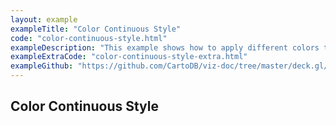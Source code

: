 ```yaml
---
layout: example
exampleTitle: "Color Continuous Style"
code: "color-continuous-style.html"
exampleDescription: "This example shows how to apply different colors to point features depending on attribute values."
exampleExtraCode: "color-continuous-style-extra.html"
exampleGithub: "https://github.com/CartoDB/viz-doc/tree/master/deck.gl/examples/scripting/styling/color-continuous-style.html"
---
```

## Color Continuous Style
